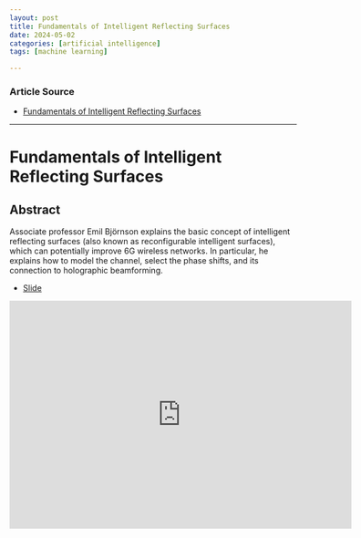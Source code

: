 ```yaml
---
layout: post
title: Fundamentals of Intelligent Reflecting Surfaces 
date: 2024-05-02
categories: [artificial intelligence]
tags: [machine learning]

---
```


### Article Source


* [Fundamentals of Intelligent Reflecting Surfaces](https://www.youtube.com/watch?v=CDt0JNrOKxk)

---


# Fundamentals of Intelligent Reflecting Surfaces


## Abstract

Associate professor Emil Björnson explains the basic concept of intelligent reflecting surfaces (also known as reconfigurable intelligent surfaces), which can potentially improve 6G wireless networks. In particular, he explains how to model the channel, select the phase shifts, and its connection to holographic beamforming.

* [Slide](https://www.youtube.com/redirect?event=video_description&redir_token=QUFFLUhqbXJ2UWE4aWNaVXhfcWFWbENWRFAxV21tMk5Dd3xBQ3Jtc0tuaER3LTgtdGxxSUFFcHRCSUJsTkpwdnZwbjM2QldmN1ZpVUs3UkVaTmgzbm1FWEJ6ZGF4SmRNQkg4M1V4TFVIbnFmTlhySEU2LVdraW4zUHFKbkRWQVRtYURxLUVmZmdYRWVmbENlMFp0VldMbTlRNA&q=https%3A%2F%2Fgithub.com%2Femilbjornson%2Fpresentation_slides%2Fraw%2Fmaster%2FIRS_fundamentals.pdf&v=CDt0JNrOKxk)


<iframe width="600" height="400" src="https://www.youtube.com/embed/CDt0JNrOKxk?si=C95AzbCmBOQG7OXY" title="YouTube video player" frameborder="0" allow="accelerometer; autoplay; clipboard-write; encrypted-media; gyroscope; picture-in-picture; web-share" referrerpolicy="strict-origin-when-cross-origin" allowfullscreen></iframe>